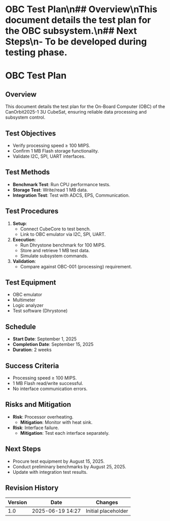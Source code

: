 # OBC Test Plan\n## Overview\nThis document details the test plan for the OBC subsystem.\n## Next Steps\n- To be developed during testing phase.
# OBC Test Plan
## Overview
This document details the test plan for the On-Board Computer (OBC) of the CanOrbit2025-1 3U CubeSat, ensuring reliable data processing and subsystem control.

## Test Objectives
- Verify processing speed ≥ 100 MIPS.
- Confirm 1 MB Flash storage functionality.
- Validate I2C, SPI, UART interfaces.

## Test Methods
- **Benchmark Test**: Run CPU performance tests.
- **Storage Test**: Write/read 1 MB data.
- **Integration Test**: Test with ADCS, EPS, Communication.

## Test Procedures
1. **Setup**:
   - Connect CubeCore to test bench.
   - Link to OBC emulator via I2C, SPI, UART.
2. **Execution**:
   - Run Dhrystone benchmark for 100 MIPS.
   - Store and retrieve 1 MB test data.
   - Simulate subsystem commands.
3. **Validation**:
   - Compare against OBC-001 (processing) requirement.

## Test Equipment
- OBC emulator
- Multimeter
- Logic analyzer
- Test software (Dhrystone)

## Schedule
- **Start Date**: September 1, 2025
- **Completion Date**: September 15, 2025
- **Duration**: 2 weeks

## Success Criteria
- Processing speed ≥ 100 MIPS.
- 1 MB Flash read/write successful.
- No interface communication errors.

## Risks and Mitigation
- **Risk**: Processor overheating.
  - **Mitigation**: Monitor with heat sink.
- **Risk**: Interface failure.
  - **Mitigation**: Test each interface separately.

## Next Steps
- Procure test equipment by August 15, 2025.
- Conduct preliminary benchmarks by August 25, 2025.
- Update with integration test results.

## Revision History
| Version | Date             | Changes             |
|---------|------------------|---------------------|
| 1.0     | 2025-06-19 14:27 | Initial placeholder |